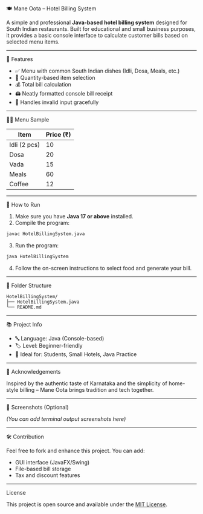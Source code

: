 
 🍽️ Mane Oota – Hotel Billing System

A simple and professional **Java-based hotel billing system** designed for South Indian restaurants. Built for educational and small business purposes, it provides a basic console interface to calculate customer bills based on selected menu items.

---

 🧾 Features

- ✅ Menu with common South Indian dishes (Idli, Dosa, Meals, etc.)
- 🔢 Quantity-based item selection
- 💰 Total bill calculation
- 🖨️ Neatly formatted console bill receipt
- 🚫 Handles invalid input gracefully

---

 🧑‍🍳 Menu Sample

| Item           | Price (₹) |
|----------------|------------|
| Idli (2 pcs)   | 10         |
| Dosa           | 20         |
| Vada           | 15         |
| Meals          | 60         |
| Coffee         | 12         |

---

📌 How to Run

1. Make sure you have **Java 17 or above** installed.
2. Compile the program:

```bash
javac HotelBillingSystem.java
```

3. Run the program:

```bash
java HotelBillingSystem
```

4. Follow the on-screen instructions to select food and generate your bill.

---

📂 Folder Structure

```
HotelBillingSystem/
├── HotelBillingSystem.java
└── README.md
```

---

 📚 Project Info

- 🔤 Language: Java (Console-based)
- 🏷️ Level: Beginner-friendly
- 🏢 Ideal for: Students, Small Hotels, Java Practice

---

🙌 Acknowledgements

Inspired by the authentic taste of Karnataka and the simplicity of home-style billing – Mane Oota brings tradition and tech together.

---

 📸 Screenshots (Optional)

*(You can add terminal output screenshots here)*

---

 🛠️ Contribution

Feel free to fork and enhance this project. You can add:
- GUI interface (JavaFX/Swing)
- File-based bill storage
- Tax and discount features

---

 License

This project is open source and available under the [MIT License](LICENSE).

```


